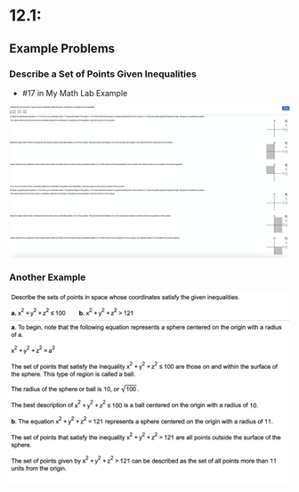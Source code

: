 # 12.1:

## Example Problems

### Describe a Set of Points Given Inequalities

* \#17 in My Math Lab Example

![](../../../.gitbook/assets/image%20%28283%29.png)

### Another Example

![](../../../.gitbook/assets/image%20%28323%29.png)

